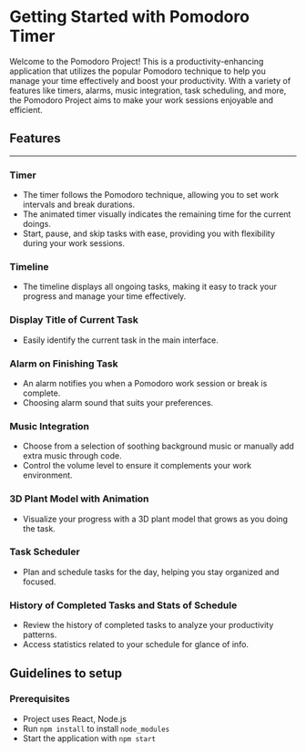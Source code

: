 # Getting Started with Pomodoro Timer

Welcome to the Pomodoro Project! This is a productivity-enhancing application that utilizes the popular Pomodoro technique to help you manage your time effectively and boost your productivity. With a variety of features like timers, alarms, music integration, task scheduling, and more, the Pomodoro Project aims to make your work sessions enjoyable and efficient.

## Features
---
### Timer
+ The timer follows the Pomodoro technique, allowing you to set work intervals and break durations.
+ The animated timer visually indicates the remaining time for the current doings.
+ Start, pause, and skip tasks with ease, providing you with flexibility during your work sessions.

### Timeline
+ The timeline displays all ongoing tasks, making it easy to track your progress and manage your time effectively.

### Display Title of Current Task
+ Easily identify the current task in the main interface.

### Alarm on Finishing Task
+ An alarm notifies you when a Pomodoro work session or break is complete.
+ Choosing alarm sound that suits your preferences.

### Music Integration
+ Choose from a selection of soothing background music or manually add extra music through code.
+ Control the volume level to ensure it complements your work environment.

### 3D Plant Model with Animation
+ Visualize your progress with a 3D plant model that grows as you doing the task.

### Task Scheduler
+ Plan and schedule tasks for the day, helping you stay organized and focused.

### History of Completed Tasks and Stats of Schedule
+ Review the history of completed tasks to analyze your productivity patterns.
+ Access statistics related to your schedule for glance of info.

## Guidelines to setup

### Prerequisites

- Project uses React, Node.js
- Run `npm install` to install `node_modules`
- Start the application with `npm start`
